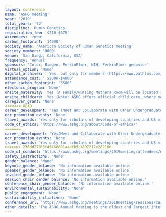 ```yaml
---
layout: conference 
name: 'ASHG meeting'
year: '2019'
total_years: '72'
discipline: 'Human Genetics'
registration_fee: '$210-$675'
attendees: '7000'
carbon_footprint: '14000'
society_name: 'American Society of Human Genetics meeting'
society_members: '8000'
venue: 'San Diego, California, USA'
frequency: 'Annual'
sponsors: 'Color, Biogen, PerkinElmer, NIH, PerkinElmer genomics'
virtual_option: 'None'
digital_archives: ' Yes, but only for members (https://www.pathlms.com/ashg/events/1705), Plus few sneak peaks (https://www.youtube.com/playlist?list=PL9CZabk3nD4GVUcxdevarbrWxgSkIzk5p)'
attendance_cost: ' $2000-$4000'
other_carbon_footprint: '3500'
electonic_program: 'None'
onsite_maternity: 'Yes (A Family/Nursing Mothers Room will be located in the convention center to give parents and children a place to relax during the meeting. The room will be equipped with comfortable furniture and separate private areas for nursing mothers. Attendees may not use this room for babysitting purposes.)'
onsite_childcare: 'Yes (Note: ASHG offers official child care, where you can pay for babysitting services and activities, as well as a quiet family room at the convention center with private areas for nursing mothers. ASHG encourages families to travel to Houston and enjoy the many family-oriented activities the city has to offer. In partnership with KiddieCorp, ASHG will provide formal child care at the convention center, for which advance registration is required. For the safety and security of your child(ren), ASHG has the right to refuse care to any child based on space availability as well as to any child unable to adapt to group situations, or to any child whose presence or behavior may disrupt the program or endanger the health or safety of other children. Note: Meals are not included. Parents can order lunch in advance; an order form will be sent to all parents. Additionally, staff will not administer medication (including sunscreen), and any child who is ill will not be admitted to the center.)'
caregiver_grant: 'None'
<<<<<<< HEAD
career_development: 'Yes (Meet and Collaborate with Other Undergraduate Educators, Find New Jobs and Post on the Online Career Center, Get Your CV Reviewed, Attend the First-Ever Career Fair, Career Center at ASHG Central, Trainee Events such as (1. Mentoring and Networking  2. Scientific Skill-Building  3. Career/Professional Development  4. ASHG Diversity Breakfast).'
ecr_promotion_events: 'None'
travel_awards: 'Yes only for scholars of developing countries and US minorities (diversity travel award): 1. ASHG Developing Country Awards. ASHG, in partnership with PerkinElmer Genomics, is providing up to 12 scholarship awards ($3,000 each) for individuals living in countries categorized by the World Bank as having low-income or lower-middle-income economies (see the list of eligible countries). Developing Country Awards are to help defray the costs of airfare, hotel, meals and registration for the ASHG 2019 Annual Meeting. To be considered for the award, you must submit an abstract by the June 6 deadline and must attend the meeting. Funds will be distributed at the meeting. Qualifying authors will also be required to submit a CV/Resume. In 2019, ASHG has also partnered with NHGRI and H3Africa to add up to 25 additional awards to individuals living in countries in Africa categorized by the World Bank as having low-income or lower-middle-income economies, with priority given to trainees and early- to mid-career investigators. Awardees will receive up to $3,000 in travel support arranged through the H3Africa program.  2. Human Genetics Scholars Initiative, ASHG, in partnership with the National Human Genome Research Institute (NHGRI), Color, and Biogen, launched the Human Genetics Scholars Initiative in April 2019 to help advance diversity and inclusion in the field. To be considered for the award. Over the course of this two-year, intensive program, each scholar will receive: Complimentary ASHG membership for two years, Complimentary registration, travel, and hotel accommodation for two ASHG Annual Meetings A dedicated mentor for the two-year period, and support in identifying and building other potential mentor relationships, such as peer and subject-matter mentors: $1,000 annually in enrichment funds for qualified career development of their choosing. '
code_of_ethics: 'https://www.ashg.org/about/code-of-ethics/'
=======
career_development: 'Yes(Meet and Collaborate with Other Undergraduate Educators, Find New Jobs and Post on the Online Career Center, Get Your CV Reviewed, Attend the First-Ever Career Fair, Career Center at ASHG Central, Trainee Events such as (1. Mentoring and Networking  2. Scientific Skill-Building  3. Career/Professional Development  4. ASHG Diversity Breakfast))'
ecr_promotion_events: 'None'
travel_awards: 'Yes only for scholars of developing countries and US minorities (diversity travel award): 1. ASHG Developing Country Awards ASHG, in partnership with PerkinElmer Genomics, is providing up to 12 scholarship awards ($3,000 each) for individuals living in countries categorized by the World Bank as having low-income or lower-middle-income economies (see the list of eligible countries). Developing Country Awards are to help defray the costs of airfare, hotel, meals and registration for the ASHG 2019 Annual Meeting. To be considered for the award, you must submit an abstract by the June 6 deadline and must attend the meeting. Funds will be distributed at the meeting. Qualifying authors will also be required to submit a CV/Resume. In 2019, ASHG has also partnered with NHGRI and H3Africa to add up to 25 additional awards to individuals living in countries in Africa categorized by the World Bank as having low-income or lower-middle-income economies, with priority given to trainees and early- to mid-career investigators. Awardees will receive up to $3,000 in travel support arranged through the H3Africa program.     2. Human Genetics Scholars Initiative ASHG, in partnership with the National Human Genome Research Institute (NHGRI), Color, and Biogen, launched the Human Genetics Scholars Initiative in April 2019 to help advance diversity and inclusion in the field. To be considered for the award. Over the course of this two-year, intensive program, each scholar will receive:     Complimentary ASHG membership for two years     Complimentary registration, travel, and hotel accommodation for two ASHG Annual Meetings     A dedicated mentor for the two-year period, and support in identifying and building other potential mentor relationships, such as peer and subject-matter mentors     $1,000 annually in enrichment funds for qualified career development of their choosing. '
>>>>>>> 236dd27066f45460891aaafb5d4897217e28218d
code_of_conduct: 'https://www.ashg.org/meetings/2019meeting/attendees/meeting-policies/'
safety_instructions: 'None'
gender_balance: 'None'
keynote_gender_balance: 'No information available online.'
speaker_gender_balance: 'No information available online.'
invited_gender_balance: 'No information available online.'
session_chair_gender_balance: 'No information available online.'
conference_chair_gender_balance: 'No information available online.'
environmental_sustainability: 'None'
public_engagement: 'None'
sustainability_initiatives: 'None'
conference_url: 'https://www.ashg.org/meetings/2019meeting/sessions/career/'
other_details: 'The ASHG Annual Meeting is the oldest and largest international human genetics conference worldwide. It is held each Fall in a major U.S. or Canadian city.'
---
```

